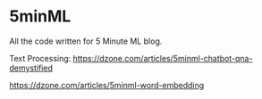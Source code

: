 # 5minML
All the code written for 5 Minute ML blog. 

Text Processing: 
https://dzone.com/articles/5minml-chatbot-qna-demystified

https://dzone.com/articles/5minml-word-embedding
